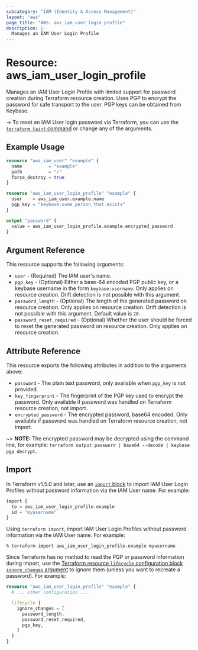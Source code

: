 ```yaml
---
subcategory: "IAM (Identity & Access Management)"
layout: "aws"
page_title: "AWS: aws_iam_user_login_profile"
description: |-
  Manages an IAM User Login Profile
---
```


# Resource: aws_iam_user_login_profile

Manages an IAM User Login Profile with limited support for password creation during Terraform resource creation. Uses PGP to encrypt the password for safe transport to the user. PGP keys can be obtained from Keybase.

-> To reset an IAM User login password via Terraform, you can use the [`terraform taint` command](https://www.terraform.io/docs/commands/taint.html) or change any of the arguments.

## Example Usage

```terraform
resource "aws_iam_user" "example" {
  name          = "example"
  path          = "/"
  force_destroy = true
}

resource "aws_iam_user_login_profile" "example" {
  user    = aws_iam_user.example.name
  pgp_key = "keybase:some_person_that_exists"
}

output "password" {
  value = aws_iam_user_login_profile.example.encrypted_password
}
```

## Argument Reference

This resource supports the following arguments:

* `user` - (Required) The IAM user's name.
* `pgp_key` - (Optional) Either a base-64 encoded PGP public key, or a keybase username in the form `keybase:username`. Only applies on resource creation. Drift detection is not possible with this argument.
* `password_length` - (Optional) The length of the generated password on resource creation. Only applies on resource creation. Drift detection is not possible with this argument. Default value is `20`.
* `password_reset_required` - (Optional) Whether the user should be forced to reset the generated password on resource creation. Only applies on resource creation.

## Attribute Reference

This resource exports the following attributes in addition to the arguments above:

* `password` - The plain text password, only available when `pgp_key` is not provided.
* `key_fingerprint` - The fingerprint of the PGP key used to encrypt the password. Only available if password was handled on Terraform resource creation, not import.
* `encrypted_password` - The encrypted password, base64 encoded. Only available if password was handled on Terraform resource creation, not import.

~> **NOTE:** The encrypted password may be decrypted using the command line,
   for example: `terraform output password | base64 --decode | keybase pgp decrypt`.

## Import

In Terraform v1.5.0 and later, use an [`import` block](https://developer.hashicorp.com/terraform/language/import) to import IAM User Login Profiles without password information via the IAM User name. For example:

```terraform
import {
  to = aws_iam_user_login_profile.example
  id = "myusername"
}
```

Using `terraform import`, import IAM User Login Profiles without password information via the IAM User name. For example:

```console
% terraform import aws_iam_user_login_profile.example myusername
```

Since Terraform has no method to read the PGP or password information during import, use the [Terraform resource `lifecycle` configuration block `ignore_changes` argument](https://www.terraform.io/docs/configuration/meta-arguments/lifecycle.html#ignore_changes) to ignore them (unless you want to recreate a password). For example:

```terraform
resource "aws_iam_user_login_profile" "example" {
  # ... other configuration ...

  lifecycle {
    ignore_changes = [
      password_length,
      password_reset_required,
      pgp_key,
    ]
  }
}
```
